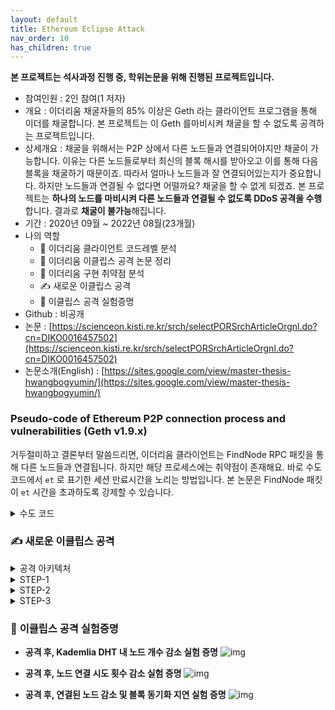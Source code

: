 ```yaml
---
layout: default
title: Ethereum Eclipse Attack
nav_order: 10
has_children: true
---
```


**본 프로젝트는 석사과정 진행 중, 학위논문을 위해 진행된 프로젝트입니다.**

* 참여인원 : 2인 참여(1 저자)
* 개요 : 이더리움 채굴자들의 85% 이상은 Geth 라는 클라이언트 프로그램을 통해 이더를 채굴합니다. 본 프로젝트는 이 Geth 를마비시켜 채굴을 할 수 없도록 공격하는 프로젝트입니다.
* 상세개요 : 채굴을 위해서는 P2P 상에서 다른 노드들과 연결되어야지만 채굴이 가능합니다. 이유는 다른 노드들로부터 최신의 블록 해시를 받아오고 이를 통해 다음 블록을 채굴하기 때문이죠. 따라서 얼마나 노드들과 잘 연결되어있는지가 중요합니다. 하지만 노드들과 연결될 수 없다면 어떨까요? 채굴을 할 수 없게 되겠죠. 본 프로젝트는 **하나의 노드를 마비시켜 다른 노드들과 연결될 수 없도록 DDoS 공격을 수행**합니다. 결과로 **채굴이 불가능**해집니다.
* 기간 : 2020년 09월 ~ 2022년 08월(23개월)
* 나의 역할
    * 📃 이더리움 클라이언트 코드레벨 분석
    * 📃 이더리움 이클립스 공격 논문 정리
    * 📃 이더리움 구현 취약점 분석
    * ✍️ 새로운 이클립스 공격
    * 📃 이클립스 공격 실험증명
* Github : 비공개
* 논문 : [https://scienceon.kisti.re.kr/srch/selectPORSrchArticleOrgnl.do?cn=DIKO0016457502](https://scienceon.kisti.re.kr/srch/selectPORSrchArticleOrgnl.do?cn=DIKO0016457502) 
* 논문소개(English) : [https://sites.google.com/view/master-thesis-hwangbogyumin/](https://sites.google.com/view/master-thesis-hwangbogyumin/)



### **Pseudo-code of Ethereum P2P connection process and vulnerabilities (Geth v1.9.x)**

거두절미하고 결론부터 말씀드리면, 이더리움 클라이언트는 FindNode RPC 패킷을 통해 다른 노드들과 연결됩니다. 하지만 해당 프로세스에는 취약점이 존재해요. 바로 수도코드에서 `et` 로 표기한 세션 만료시간을 노리는 방법입니다. 본 논문은 FindNode 패킷이 `et` 시간을 초과하도록 강제할 수 있습니다.

<details><summary> 수도 코드 </summary><div markdown="1">

![img](../../assets/img/paper/1.png) ![img](../../assets/img/paper/2.png)
![img](../../assets/img/paper/3.png) ![img](../../assets/img/paper/4.png)
![img](../../assets/img/paper/5.png)

</div></details>

### ✍️ **새로운 이클립스 공격**

<details><summary> 공격 아키텍처 </summary><div markdown="1">

![img](../../assets/img/paper/6.png)

</div></details>
<details><summary> STEP-1 </summary><div markdown="1">

![img](../../assets/img/paper/8.png)

</div></details>
<details><summary> STEP-2 </summary><div markdown="1">

![img](../../assets/img/paper/9.png)

</div></details>
<details><summary> STEP-3 </summary><div markdown="1">

![img](../../assets/img/paper/10.png)

</div></details>

### 📃 **이클립스 공격 실험증명**

* **공격 후, Kademlia DHT 내 노드 개수 감소 실험 증명**
![img](../../assets/img/paper/11.png)

* **공격 후, 노드 연결 시도 횟수 감소 실험 증명**
![img](../../assets/img/paper/12.png)

* **공격 후, 연결된 노드 감소 및 블록 동기화 지연 실험 증명**
![img](../../assets/img/paper/13.png)